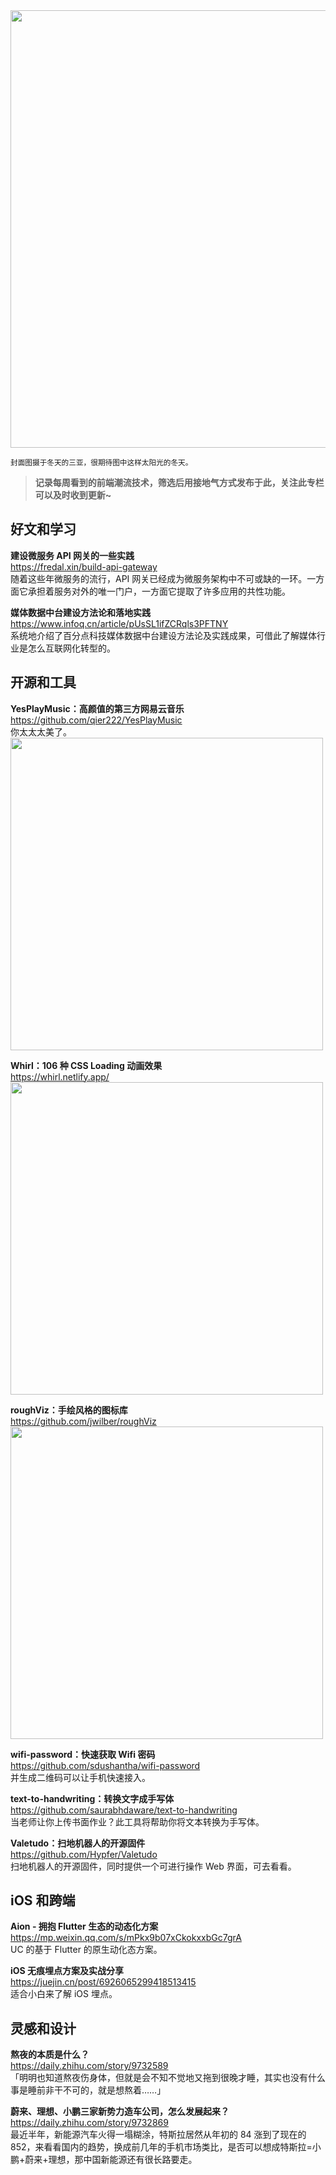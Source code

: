 <img src="https://gw.alipayobjects.com/zos/k/5u/H2lAp3.jpeg" width=700/>  

<small>封面图摄于冬天的三亚，很期待图中这样太阳光的冬天。</small>  

> **记录每周看到的前端潮流技术，筛选后用接地气方式发布于此，关注此专栏可以及时收到更新~**  

## 好文和学习

**建设微服务 API 网关的一些实践**  
<https://fredal.xin/build-api-gateway>  
随着这些年微服务的流行，API 网关已经成为微服务架构中不可或缺的一环。一方面它承担着服务对外的唯一门户，一方面它提取了许多应用的共性功能。

**媒体数据中台建设方法论和落地实践**  
<https://www.infoq.cn/article/pUsSL1ifZCRqls3PFTNY>  
系统地介绍了百分点科技媒体数据中台建设方法论及实践成果，可借此了解媒体行业是怎么互联网化转型的。

## 开源和工具

**YesPlayMusic：高颜值的第三方网易云音乐**  
<https://github.com/qier222/YesPlayMusic>  
你太太太美了。  
<img src="https://gw.alipayobjects.com/zos/k/j4/uOWhJ8.png" width=500/>  

**Whirl：106 种 CSS Loading 动画效果**  
<https://whirl.netlify.app/>  
<img src="https://gw.alipayobjects.com/zos/k/aj/8SViMh.gif" width=500/>  

**roughViz：手绘风格的图标库**  
<https://github.com/jwilber/roughViz>  
<img src="https://gw.alipayobjects.com/zos/k/hb/2m6RIb.gif" width=500/>  

**wifi-password：快速获取 Wifi 密码**  
<https://github.com/sdushantha/wifi-password>  
并生成二维码可以让手机快速接入。

**text-to-handwriting：转换文字成手写体**  
<https://github.com/saurabhdaware/text-to-handwriting>  
当老师让你上传书面作业？此工具将帮助你将文本转换为手写体。

**Valetudo：扫地机器人的开源固件**  
<https://github.com/Hypfer/Valetudo>  
扫地机器人的开源固件，同时提供一个可进行操作 Web 界面，可去看看。

## iOS 和跨端

**Aion - 拥抱 Flutter 生态的动态化方案**  
<https://mp.weixin.qq.com/s/mPkx9b07xCkokxxbGc7grA>  
UC 的基于 Flutter 的原生动化态方案。

**iOS 无痕埋点方案及实战分享**  
<https://juejin.cn/post/6926065299418513415>  
适合小白来了解 iOS 埋点。

## 灵感和设计

**熬夜的本质是什么？**  
<https://daily.zhihu.com/story/9732589>  
「明明也知道熬夜伤身体，但就是会不知不觉地又拖到很晚才睡，其实也没有什么事是睡前非干不可的，就是想熬着……」

**蔚来、理想、小鹏三家新势力造车公司，怎么发展起来？**  
<https://daily.zhihu.com/story/9732869>  
最近半年，新能源汽车火得一塌糊涂，特斯拉居然从年初的 84 涨到了现在的 852，来看看国内的趋势，换成前几年的手机市场类比，是否可以想成特斯拉=小鹏+蔚来+理想，那中国新能源还有很长路要走。
